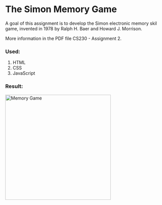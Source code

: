 # The Simon Memory Game

A goal of this assignment is to develop the Simon electronic memory skil game, invented in 1978 by Ralph H. Baer and Howard J. Morrison.

More information in the PDF file CS230 - Assignment 2.

### Used:
1. HTML
2. CSS
3. JavaScript


### Result:

<img width="333" alt="Memory Game" src="https://github.com/tmshts/Web_Information_Processing/assets/74012536/16fa569b-04f2-45f4-909a-0b07d9e4fe91">